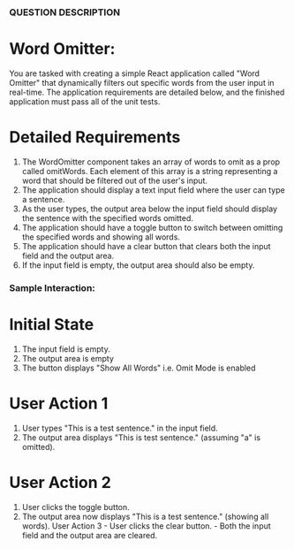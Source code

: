 ### QUESTION DESCRIPTION

# Word Omitter:

You are tasked with creating a simple React application called "Word Omitter" that dynamically filters
out specific words from the user input in real-time. The application requirements are detailed below,
and the finished application must pass all of the unit tests.

# Detailed Requirements
1. The WordOmitter component takes an array of words to omit as a prop called omitWords. Each
element of this array is a string representing a word that should be filtered out of the user's
input.
2. The application should display a text input field where the user can type a sentence.
3. As the user types, the output area below the input field should display the sentence with the
specified words omitted.
4. The application should have a toggle button to switch between omitting the specified words and
showing all words.
5. The application should have a clear button that clears both the input field and the output area.
6. If the input field is empty, the output area should also be empty.

### Sample Interaction:

# Initial State
1. The input field is empty.
2. The output area is empty
3. The button displays "Show All Words" i.e. Omit Mode is enabled

# User Action 1
1. User types "This is a test sentence." in the input field.
2. The output area displays "This is test sentence." (assuming "a" is omitted).

# User Action 2
1. User clicks the toggle button.
2. The output area now displays "This is a test sentence." (showing all words).
User Action 3 - User clicks the clear button. - Both the input field and the output area are cleared.